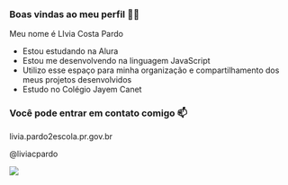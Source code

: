 ### Boas vindas ao meu perfil  💙👑

Meu nome é LIvia Costa Pardo

- Estou estudando na Alura
- Estou me desenvolvendo na linguagem JavaScript
- Utilizo esse espaço para minha organização e compartilhamento dos meus projetos desenvolvidos
- Estudo no Colégio Jayem Canet 

### Você pode entrar em contato comigo 📫

livia.pardo2escola.pr.gov.br

@liviacpardo

![](https://tenor.com/pt-BR/view/luan-santana-gif-22296443)

